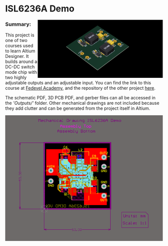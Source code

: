 # ISL6236A Demo
<img src="Outputs/Images/ISL6236_Front.PNG" width=400 align=right>

### Summary: ###
  This project is one of two courses used to learn Altium Designer. It builds around a DC-DC switch mode chip with two highly adjustable outputs and an adjustable input. You can find the link to this course at [Fedevel Academy](https://academy.fedevel.com/courses/online-switching-power-supply-design-course), and the repository of the other project [here]().

  The schematic PDF, 3D PCB PDF, and gerber files can all be accessed in the _'Outputs/'_ folder. Other mechanical drawings are not included because they add clutter and can be generated from the project itself in Altium.
  
  <img src="Outputs/Images/ISL6236_Layers.PNG" width=800 align=center>

